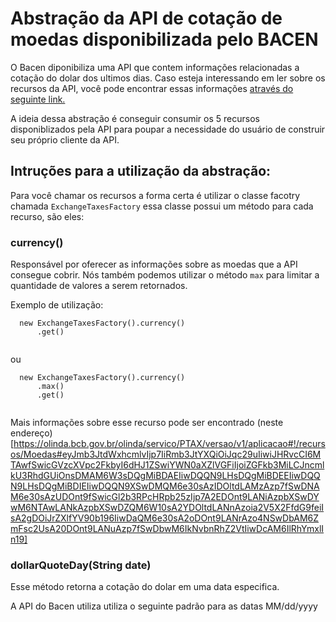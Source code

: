 # Abstração da API de cotação de moedas disponibilizada pelo BACEN

O Bacen diponibiliza uma API que contem informações relacionadas a cotação 
do dolar dos ultimos dias. Caso esteja interessando em ler sobre os recursos da 
API, você pode encontrar essas informações [através do seguinte link.](https://dadosabertos.bcb.gov.br/dataset/dolar-americano-usd-todos-os-boletins-diarios/resource/ae69aa94-4194-45a6-8bae-12904af7e176?inner_span=True)

A ideia dessa abstração é conseguir consumir os 5 recursos disponiblizados pela 
API para poupar a necessidade do usuário de construir seu próprio cliente da API.

## Intruções para a utilização da abstração:

Para você chamar os recursos a forma certa é utilizar o classe facotry chamada 
```ExchangeTaxesFactory``` essa classe possui um método para cada recurso, são eles:

### currency()

Responsável por oferecer as informações sobre as moedas que a API consegue 
cobrir. Nós também podemos utilizar o método ```max``` para limitar a quantidade 
de valores a serem retornados.

Exemplo de utilização: 

```
  new ExchangeTaxesFactory().currency()
      .get()
      
```

ou 

```
  new ExchangeTaxesFactory().currency()
      .max()
      .get()
      
```

Mais informações sobre esse recurso pode ser encontrado (neste endereço)[https://olinda.bcb.gov.br/olinda/servico/PTAX/versao/v1/aplicacao#!/recursos/Moedas#eyJmb3JtdWxhcmlvIjp7IiRmb3JtYXQiOiJqc29uIiwiJHRvcCI6MTAwfSwicGVzcXVpc2FkbyI6dHJ1ZSwiYWN0aXZlVGFiIjoiZGFkb3MiLCJncmlkU3RhdGUiOnsDMAM6W3sDQgMiBDAEIiwDQQN9LHsDQgMiBDEEIiwDQQN9LHsDQgMiBDIEIiwDQQN9XSwDMQM6e30sAzIDOltdLAMzAzp7fSwDNAM6e30sAzUDOnt9fSwicGl2b3RPcHRpb25zIjp7A2EDOnt9LANiAzpbXSwDYwM6NTAwLANkAzpbXSwDZQM6W10sA2YDOltdLANnAzoia2V5X2FfdG9feiIsA2gDOiJrZXlfYV90b196IiwDaQM6e30sA2oDOnt9LANrAzo4NSwDbAM6ZmFsc2UsA20DOnt9LANuAzp7fSwDbwM6IkNvbnRhZ2VtIiwDcAM6IlRhYmxlIn19]

### dollarQuoteDay(String date)

Esse método retorna a cotação do dolar em uma data especifica. 


A API do Bacen utiliza 
utiliza o seguinte padrão para as datas MM/dd/yyyy












